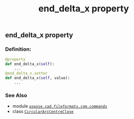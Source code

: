 ﻿---
title: end_delta_x property
second_title: Aspose.CAD for Python via .NET API References
description: 
type: docs
weight: 90
url: /python-net/aspose.cad.fileformats.cgm.commands/circulararccentreclose/end_delta_x/
is_root: false
---

## end_delta_x property

### Definition:
```python
@property
def end_delta_x(self):
    ...
@end_delta_x.setter
def end_delta_x(self, value):
    ...
```

### See Also
* module [`aspose.cad.fileformats.cgm.commands`](../../)
* class [`CircularArcCentreClose`](/cad/python-net/aspose.cad.fileformats.cgm.commands/circulararccentreclose)
